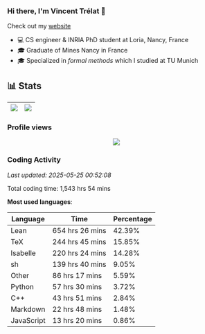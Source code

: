 ### Hi there, I'm Vincent Trélat 👋

Check out my [website](https://vtrelat.github.io)

-   💻 CS engineer & INRIA PhD student at Loria, Nancy, France
-   🎓 Graduate of Mines Nancy in France
-   🎓 Specialized in _formal methods_ which I studied at TU Munich

## 📊 **Stats**

| <img align="center" src="https://readme-stats.clckblog.space/api?username=VTrelat&show_icons=true&include_all_commits=true&theme=tokyonight&hide_border=true" /> | <img align="center" src="https://readme-stats.clckblog.space/api/top-langs/?username=VTrelat&layout=compact&theme=tokyonight&hide_border=true" /> |
| ---------------------------------------------------------------------------------------------------------------------------------------------------------------- | ------------------------------------------------------------------------------------------------------------------------------------------------- |

### Profile views

<p align="center">
 <img src="https://profile-counter.glitch.me/VTrelat/count.svg" />
</p>

<!--automations-->
### Coding Activity
_Last updated: 2025-05-25 00:52:08_

Total coding time: 1,543 hrs 54 mins

**Most used languages**:

| Language | Time | Percentage |
| ------------- | ------------- | ------------- |
| Lean | 654 hrs 26 mins | 42.39% |
| TeX | 244 hrs 45 mins | 15.85% |
| Isabelle | 220 hrs 24 mins | 14.28% |
| sh | 139 hrs 40 mins | 9.05% |
| Other | 86 hrs 17 mins | 5.59% |
| Python | 57 hrs 30 mins | 3.72% |
| C++ | 43 hrs 51 mins | 2.84% |
| Markdown | 22 hrs 48 mins | 1.48% |
| JavaScript | 13 hrs 20 mins | 0.86% |


